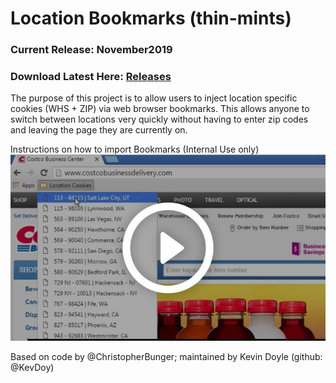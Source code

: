 # Location Bookmarks (thin-mints)
### Current Release: November2019
### Download Latest Here: [Releases](https://github.com/Business-Delivery/thin-mints/releases)


The purpose of this project is to allow users to inject location specific cookies (WHS + ZIP) via web browser bookmarks.
This allows anyone to switch between locations very quickly without having to enter zip codes and leaving the page they are currently on.

Instructions on how to import Bookmarks (Internal Use only) 
[![How-To Video](https://raw.githubusercontent.com/Business-Delivery/thin-mints/master/_img/vid-preview.jpg)](https://www.youtube.com/watch?v=5zM90bSATyY)

Based on code by @ChristopherBunger; maintained by Kevin Doyle (github: @KevDoy)
